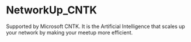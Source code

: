 # NetworkUp_CNTK
Supported by Microsoft CNTK. It is the Artificial Intelligence that scales up your network by making your meetup more efficient.
